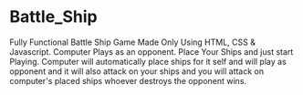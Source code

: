 # Battle_Ship
Fully Functional Battle Ship Game Made Only Using HTML, CSS &amp; Javascript. Computer Plays as an opponent. Place Your Ships and just start Playing. Computer will automatically place ships for it self and will play as opponent and it will also attack on your ships and you will attack on computer's placed ships whoever destroys the opponent wins.

